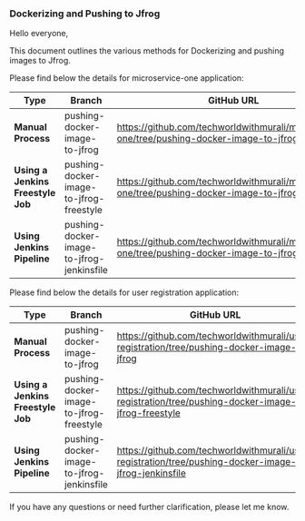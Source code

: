 ### Dockerizing and Pushing to Jfrog

Hello everyone,

This document outlines the various methods  for Dockerizing and pushing images to Jfrog.

Please find below the details for microservice-one application:

| Type                          | Branch                                | GitHub URL                       |
|-------------------------------|---------------------------------------|----------------------------------|
| **Manual Process**                | pushing-docker-image-to-jfrog               | https://github.com/techworldwithmurali/microservice-one/tree/pushing-docker-image-to-jfrog |
| **Using a Jenkins Freestyle Job** | pushing-docker-image-to-jfrog-freestyle           | https://github.com/techworldwithmurali/microservice-one/tree/pushing-docker-image-to-jfrog-freestyle |
| **Using Jenkins Pipeline**        | pushing-docker-image-to-jfrog-jenkinsfile | https://github.com/techworldwithmurali/microservice-one/tree/pushing-docker-image-to-jfrog-jenkinsfile |

Please find below the details for user registration application:

| Type                          | Branch                                | GitHub URL                       |
|-------------------------------|---------------------------------------|----------------------------------|
| **Manual Process**                | pushing-docker-image-to-jfrog               | https://github.com/techworldwithmurali/user-registration/tree/pushing-docker-image-to-jfrog |
| **Using a Jenkins Freestyle Job** | pushing-docker-image-to-jfrog-freestyle           | https://github.com/techworldwithmurali/user-registration/tree/pushing-docker-image-to-jfrog-freestyle |
| **Using Jenkins Pipeline**        | pushing-docker-image-to-jfrog-jenkinsfile | https://github.com/techworldwithmurali/user-registration/tree/pushing-docker-image-to-jfrog-jenkinsfile |



If you have any questions or need further clarification, please let me know.
